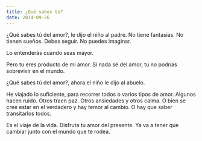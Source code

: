 ```yaml
---
title: ¿Qué sabes tú?
date: 2014-09-26
---
```


¿Qué sabes tú del amor?, le dijo el niño al padre. No tiene fantasias. No tienen sueños. Debes seguir. No puedes imaginar.

Lo entenderás cuando seas mayor.

Pero tu eres producto de mi amor. Si nada sé del amor, tu no podrías sobrevivir en el mundo.

¿Qué sabes tú del amor?, ahora el niño le dijo al abuelo.

He viajado lo suficiente, para recorrer todos o varios tipos de amor. Algunos hacen ruido. Otros traen paz. Otros ansiedades y otros calma. O bien se cree estar en el verdadero y hay temor al cambio. O hay que saber transitarlos todos.

Es el viaje de la vida. Disfruta tu amor del presente. Ya va a tener que cambiar junto con el mundo que te rodea.
